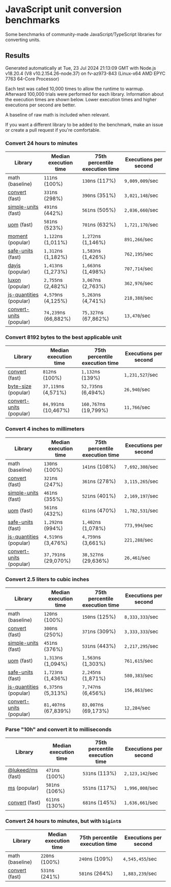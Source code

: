 # JavaScript unit conversion benchmarks

Some benchmarks of community-made JavaScript/TypeScript libraries for converting units.

## Results

<!-- beginblock(results) -->

Generated automatically at Tue, 23 Jul 2024 21:13:09 GMT with Node.js v18.20.4 (V8 v10.2.154.26-node.37) on fv-az973-843 (Linux-x64 AMD EPYC 7763 64-Core Processor)

Each test was called 10,000 times to allow the runtime to warmup.
Afterward 100,000 trials were performed for each library.
Information about the execution times are shown below.
Lower execution times and higher executions per second are better.

A baseline of raw math is included when relevant.

If you want a different library to be added to the benchmark, make an issue or create a pull request if you're comfortable.

### Convert 24 hours to minutes

| Library                                                            | Median execution time | 75th percentile execution time | Executions per second |
| ------------------------------------------------------------------ | --------------------- | ------------------------------ | --------------------- |
| math (baseline)                                                    | `111`ns (100%)        | `130`ns (117%)                 | `9,009,009`/sec       |
| [convert](https://npmjs.com/package/convert) (fast)                | `331`ns (298%)        | `390`ns (351%)                 | `3,021,148`/sec       |
| [simple-units](https://npmjs.com/package/simple-units) (fast)      | `491`ns (442%)        | `561`ns (505%)                 | `2,036,660`/sec       |
| [uom](https://npmjs.com/package/uom) (fast)                        | `581`ns (523%)        | `701`ns (632%)                 | `1,721,170`/sec       |
| [moment](https://npmjs.com/package/moment) (popular)               | `1,122`ns (1,011%)    | `1,272`ns (1,146%)             | `891,266`/sec         |
| [safe-units](https://npmjs.com/package/safe-units) (fast)          | `1,312`ns (1,182%)    | `1,583`ns (1,426%)             | `762,195`/sec         |
| [dayjs](https://npmjs.com/package/dayjs) (popular)                 | `1,413`ns (1,273%)    | `1,663`ns (1,498%)             | `707,714`/sec         |
| [luxon](https://npmjs.com/package/luxon) (popular)                 | `2,755`ns (2,482%)    | `3,067`ns (2,763%)             | `362,976`/sec         |
| [js-quantities](https://npmjs.com/package/js-quantities) (popular) | `4,579`ns (4,125%)    | `5,263`ns (4,741%)             | `218,388`/sec         |
| [convert-units](https://npmjs.com/package/convert-units) (popular) | `74,239`ns (66,882%)  | `75,327`ns (67,862%)           | `13,470`/sec          |

### Convert 8192 bytes to the best applicable unit

| Library                                                            | Median execution time | 75th percentile execution time | Executions per second |
| ------------------------------------------------------------------ | --------------------- | ------------------------------ | --------------------- |
| [convert](https://npmjs.com/package/convert) (fast)                | `812`ns (100%)        | `1,132`ns (139%)               | `1,231,527`/sec       |
| [byte-size](https://npmjs.com/package/byte-size) (popular)         | `37,119`ns (4,571%)   | `52,735`ns (6,494%)            | `26,940`/sec          |
| [convert-units](https://npmjs.com/package/convert-units) (popular) | `84,991`ns (10,467%)  | `160,767`ns (19,799%)          | `11,766`/sec          |

### Convert 4 inches to millimeters

| Library                                                            | Median execution time | 75th percentile execution time | Executions per second |
| ------------------------------------------------------------------ | --------------------- | ------------------------------ | --------------------- |
| math (baseline)                                                    | `130`ns (100%)        | `141`ns (108%)                 | `7,692,308`/sec       |
| [convert](https://npmjs.com/package/convert) (fast)                | `321`ns (247%)        | `361`ns (278%)                 | `3,115,265`/sec       |
| [simple-units](https://npmjs.com/package/simple-units) (fast)      | `461`ns (355%)        | `521`ns (401%)                 | `2,169,197`/sec       |
| [uom](https://npmjs.com/package/uom) (fast)                        | `561`ns (432%)        | `611`ns (470%)                 | `1,782,531`/sec       |
| [safe-units](https://npmjs.com/package/safe-units) (fast)          | `1,292`ns (994%)      | `1,402`ns (1,078%)             | `773,994`/sec         |
| [js-quantities](https://npmjs.com/package/js-quantities) (popular) | `4,519`ns (3,476%)    | `4,759`ns (3,661%)             | `221,288`/sec         |
| [convert-units](https://npmjs.com/package/convert-units) (popular) | `37,791`ns (29,070%)  | `38,527`ns (29,636%)           | `26,461`/sec          |

### Convert 2.5 liters to cubic inches

| Library                                                            | Median execution time | 75th percentile execution time | Executions per second |
| ------------------------------------------------------------------ | --------------------- | ------------------------------ | --------------------- |
| math (baseline)                                                    | `120`ns (100%)        | `150`ns (125%)                 | `8,333,333`/sec       |
| [convert](https://npmjs.com/package/convert) (fast)                | `300`ns (250%)        | `371`ns (309%)                 | `3,333,333`/sec       |
| [simple-units](https://npmjs.com/package/simple-units) (fast)      | `451`ns (376%)        | `531`ns (443%)                 | `2,217,295`/sec       |
| [uom](https://npmjs.com/package/uom) (fast)                        | `1,313`ns (1,094%)    | `1,563`ns (1,303%)             | `761,615`/sec         |
| [safe-units](https://npmjs.com/package/safe-units) (fast)          | `1,723`ns (1,436%)    | `2,245`ns (1,871%)             | `580,383`/sec         |
| [js-quantities](https://npmjs.com/package/js-quantities) (popular) | `6,375`ns (5,313%)    | `7,747`ns (6,456%)             | `156,863`/sec         |
| [convert-units](https://npmjs.com/package/convert-units) (popular) | `81,407`ns (67,839%)  | `83,007`ns (69,173%)           | `12,284`/sec          |

### Parse "10h" and convert it to milliseconds

| Library                                                   | Median execution time | 75th percentile execution time | Executions per second |
| --------------------------------------------------------- | --------------------- | ------------------------------ | --------------------- |
| [@lukeed/ms](https://npmjs.com/package/@lukeed/ms) (fast) | `471`ns (100%)        | `531`ns (113%)                 | `2,123,142`/sec       |
| [ms](https://npmjs.com/package/ms) (popular)              | `501`ns (106%)        | `551`ns (117%)                 | `1,996,008`/sec       |
| [convert](https://npmjs.com/package/convert) (fast)       | `611`ns (130%)        | `681`ns (145%)                 | `1,636,661`/sec       |

### Convert 24 hours to minutes, but with `bigint`s

| Library                                             | Median execution time | 75th percentile execution time | Executions per second |
| --------------------------------------------------- | --------------------- | ------------------------------ | --------------------- |
| math (baseline)                                     | `220`ns (100%)        | `240`ns (109%)                 | `4,545,455`/sec       |
| [convert](https://npmjs.com/package/convert) (fast) | `531`ns (241%)        | `581`ns (264%)                 | `1,883,239`/sec       |

<!-- endblock(results) -->

